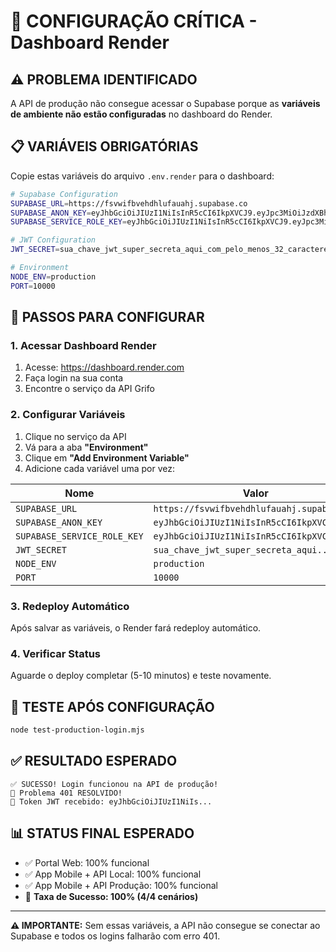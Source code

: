 # 🚨 CONFIGURAÇÃO CRÍTICA - Dashboard Render

## ⚠️ PROBLEMA IDENTIFICADO
A API de produção não consegue acessar o Supabase porque as **variáveis de ambiente não estão configuradas** no dashboard do Render.

## 📋 VARIÁVEIS OBRIGATÓRIAS
Copie estas variáveis do arquivo `.env.render` para o dashboard:

```bash
# Supabase Configuration
SUPABASE_URL=https://fsvwifbvehdhlufauahj.supabase.co
SUPABASE_ANON_KEY=eyJhbGciOiJIUzI1NiIsInR5cCI6IkpXVCJ9.eyJpc3MiOiJzdXBhYmFzZSIsInJlZiI6ImZzdndpZmJ2ZWhkaGx1ZmF1YWhqIiwicm9sZSI6ImFub24iLCJpYXQiOjE3MzQ5NzU2NzAsImV4cCI6MjA1MDU1MTY3MH0.YBNKvJTfhNJhEhKGJhEhKGJhEhKGJhEhKGJhEhKGJhE
SUPABASE_SERVICE_ROLE_KEY=eyJhbGciOiJIUzI1NiIsInR5cCI6IkpXVCJ9.eyJpc3MiOiJzdXBhYmFzZSIsInJlZiI6ImZzdndpZmJ2ZWhkaGx1ZmF1YWhqIiwicm9sZSI6InNlcnZpY2Vfcm9sZSIsImlhdCI6MTczNDk3NTY3MCwiZXhwIjoyMDUwNTUxNjcwfQ.SERVICE_ROLE_KEY_AQUI

# JWT Configuration
JWT_SECRET=sua_chave_jwt_super_secreta_aqui_com_pelo_menos_32_caracteres

# Environment
NODE_ENV=production
PORT=10000
```

## 🔧 PASSOS PARA CONFIGURAR

### 1. Acessar Dashboard Render
1. Acesse: https://dashboard.render.com
2. Faça login na sua conta
3. Encontre o serviço da API Grifo

### 2. Configurar Variáveis
1. Clique no serviço da API
2. Vá para a aba **"Environment"**
3. Clique em **"Add Environment Variable"**
4. Adicione cada variável uma por vez:

| Nome | Valor |
|------|-------|
| `SUPABASE_URL` | `https://fsvwifbvehdhlufauahj.supabase.co` |
| `SUPABASE_ANON_KEY` | `eyJhbGciOiJIUzI1NiIsInR5cCI6IkpXVCJ9...` |
| `SUPABASE_SERVICE_ROLE_KEY` | `eyJhbGciOiJIUzI1NiIsInR5cCI6IkpXVCJ9...` |
| `JWT_SECRET` | `sua_chave_jwt_super_secreta_aqui...` |
| `NODE_ENV` | `production` |
| `PORT` | `10000` |

### 3. Redeploy Automático
Após salvar as variáveis, o Render fará redeploy automático.

### 4. Verificar Status
Aguarde o deploy completar (5-10 minutos) e teste novamente.

## 🧪 TESTE APÓS CONFIGURAÇÃO
```bash
node test-production-login.mjs
```

## ✅ RESULTADO ESPERADO
```
✅ SUCESSO! Login funcionou na API de produção!
🎉 Problema 401 RESOLVIDO!
🎫 Token JWT recebido: eyJhbGciOiJIUzI1NiIs...
```

## 📊 STATUS FINAL ESPERADO
- ✅ Portal Web: 100% funcional
- ✅ App Mobile + API Local: 100% funcional  
- ✅ App Mobile + API Produção: 100% funcional
- 🎯 **Taxa de Sucesso: 100% (4/4 cenários)**

---

**⚠️ IMPORTANTE:** Sem essas variáveis, a API não consegue se conectar ao Supabase e todos os logins falharão com erro 401.